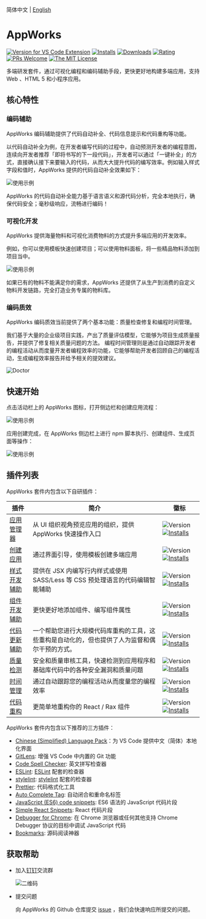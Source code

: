 简体中文 | [English](https://github.com/appworks-lab/pack/blob/master/extensions/iceworks/README.md)

# AppWorks

[![Version for VS Code Extension](https://vsmarketplacebadge.apphb.com/version-short/iceworks-team.iceworks.svg?logo=visual-studio-code)](https://marketplace.visualstudio.com/items?itemName=iceworks-team.iceworks)
[![Installs](https://vsmarketplacebadge.apphb.com/installs-short/iceworks-team.iceworks.svg)](https://marketplace.visualstudio.com/items?itemName=iceworks-team.iceworks)
[![Downloads](https://vsmarketplacebadge.apphb.com/downloads-short/iceworks-team.iceworks.svg)](https://marketplace.visualstudio.com/items?itemName=iceworks-team.iceworks)
[![Rating](https://vsmarketplacebadge.apphb.com/rating-star/iceworks-team.iceworks.svg)](https://marketplace.visualstudio.com/items?itemName=iceworks-team.iceworks&ssr=false#review-details)
[![PRs Welcome](https://img.shields.io/badge/PRs-welcome-brightgreen.svg)](https://github.com/appworks-lab/pack/pulls)
[![The MIT License](https://img.shields.io/badge/license-MIT-blue.svg)](http://opensource.org/licenses/MIT)

多端研发套件，通过可视化编程和编码辅助手段，更快更好地构建多端应用，支持 Web 、HTML 5 和小程序应用。

## 核心特性

### 编码辅助

AppWorks 编码辅助提供了代码自动补全、代码信息提示和代码重构等功能。

以代码自动补全为例，在开发者编写代码的过程中，自动预测开发者的编程意图，连续向开发者推荐「即将书写的下一段代码」，开发者可以通过「一键补全」的方式，直接确认接下来要输入的代码，从而大大提升代码的编写效率。例如输入样式字段和值时，AppWorks 提供的代码自动补全效果如下：

![使用示例](https://user-images.githubusercontent.com/56879942/87412958-3895e700-c5fc-11ea-88e2-3e3e78a07f9e.gif)

AppWorks 的代码自动补全能力基于语言语义和源代码分析，完全本地执行，确保代码安全；毫秒级响应，流畅进行编码！

### 可视化开发

AppWorks 提供海量物料和可视化消费物料的方式提升多端应用的开发效率。

例如，你可以使用模板快速创建项目；可以使用物料面板，将一些精品物料添加到项目当中。

![使用示例](https://user-images.githubusercontent.com/56879942/88197928-b8aff280-cc75-11ea-816d-1c609bc90878.gif)

如果已有的物料不能满足你的需求，AppWorks 还提供了从生产到消费的自定义物料开发链路，完全打造业务专属的物料库。

### 编码质效

AppWorks 编码质效当前提供了两个基本功能：质量检查修复和编程时间管理。

我们基于大量的企业级项目实践，产出了质量评估模型，它能够为项目生成质量报告，并提供了修复相关质量问题的方法。
编程时间管理则是通过自动跟踪开发者的编程活动从而度量开发者编程效率的功能，它能够帮助开发者回顾自己的编程活动，生成编程效率报告并给予相关的提效建议。

![Doctor](https://img.alicdn.com/imgextra/i4/O1CN01FNcqIN1orpTya1lj8_!!6000000005279-2-tps-746-387.png)

## 快速开始

点击活动栏上的 AppWorks 图标，打开侧边栏和创建应用流程：

![使用示例](https://img.alicdn.com/imgextra/i1/O1CN010M4ptc1m2Poa9hcxi_!!6000000004896-2-tps-2880-1754.png)

应用创建完成，在 AppWorks 侧边栏上进行 npm 脚本执行、创建组件、生成页面等操作：

![使用示例](https://img.alicdn.com/imgextra/i3/O1CN01Jy7KnX1KzDQ8Ifxkk_!!6000000001234-2-tps-2880-1754.png)

## 插件列表

AppWorks 套件内包含以下自研插件：

插件 | 简介 | 徽标
--------- | ------- | ---------
[应用管理器](https://marketplace.visualstudio.com/items?itemName=iceworks-team.iceworks-app) | 从 UI 组织视角预览应用的组织，提供 AppWorks 快速操作入口 | ![Version](https://vsmarketplacebadge.apphb.com/version-short/iceworks-team.iceworks-app.svg) [![Installs](https://vsmarketplacebadge.apphb.com/installs-short/iceworks-team.iceworks-app.svg)](https://marketplace.visualstudio.com/items?itemName=iceworks-team.iceworks-app)
[创建应用](https://marketplace.visualstudio.com/items?itemName=iceworks-team.iceworks-project-creator) | 通过界面引导，使用模板创建多端应用 | ![Version](https://vsmarketplacebadge.apphb.com/version-short/iceworks-team.iceworks-project-creator.svg) [![Installs](https://vsmarketplacebadge.apphb.com/installs-short/iceworks-team.iceworks-project-creator.svg)](https://marketplace.visualstudio.com/items?itemName=iceworks-team.iceworks-project-creator)
[样式开发辅助](https://marketplace.visualstudio.com/items?itemName=iceworks-team.iceworks-style-helper) | 提供在 JSX 内编写行内样式或使用 SASS/Less 等 CSS 预处理语言的代码编辑智能辅助 | ![Version](https://vsmarketplacebadge.apphb.com/version-short/iceworks-team.iceworks-style-helper.svg) [![Installs](https://vsmarketplacebadge.apphb.com/installs-short/iceworks-team.iceworks-style-helper.svg)](https://marketplace.visualstudio.com/items?itemName=iceworks-team.iceworks-style-helper)
[组件开发辅助](https://marketplace.visualstudio.com/items?itemName=iceworks-team.iceworks-material-helper) | 更快更好地添加组件、编写组件属性 | ![Version](https://vsmarketplacebadge.apphb.com/version-short/iceworks-team.iceworks-material-helper.svg) [![Installs](https://vsmarketplacebadge.apphb.com/installs-short/iceworks-team.iceworks-material-helper.svg)](https://marketplace.visualstudio.com/items?itemName=iceworks-team.iceworks-material-helper)
[代码更新辅助](https://marketplace.visualstudio.com/items?itemName=iceworks-team.iceworks-codemod) | 一个帮助您进行大规模代码库重构的工具，这些重构是自动化的，但也提供了人为监督和偶尔干预的方式。 | ![Version](https://vsmarketplacebadge.apphb.com/version-short/iceworks-team.iceworks-codemod.svg) [![Installs](https://vsmarketplacebadge.apphb.com/installs-short/iceworks-team.iceworks-codemod.svg)](https://marketplace.visualstudio.com/items?itemName=iceworks-team.iceworks-codemod)
[质量检测](https://marketplace.visualstudio.com/items?itemName=iceworks-team.iceworks-doctor) | 安全和质量审核工具，快速检测到应用程序和基础库代码中的各种安全漏洞和质量问题 | ![Version](https://vsmarketplacebadge.apphb.com/version-short/iceworks-team.doctor.svg) [![Installs](https://vsmarketplacebadge.apphb.com/installs-short/iceworks-team.doctor.svg)](https://marketplace.visualstudio.com/items?itemName=iceworks-team.doctor)
[时间管理](https://marketplace.visualstudio.com/items?itemName=iceworks-team.iceworks-time-master) | 通过自动跟踪您的编程活动从而度量您的编程效率 | ![Version](https://vsmarketplacebadge.apphb.com/version-short/iceworks-team.iceworks-time-master.svg) [![Installs](https://vsmarketplacebadge.apphb.com/installs-short/iceworks-team.iceworks-time-master.svg)](https://marketplace.visualstudio.com/items?itemName=iceworks-team.iceworks-time-master)
[代码重构](https://marketplace.visualstudio.com/items?itemName=iceworks-team.iceworks-refactor) | 更简单地重构你的 React / Rax 组件 | ![Version](https://vsmarketplacebadge.apphb.com/version-short/iceworks-team.iceworks-refactor.svg) [![Installs](https://vsmarketplacebadge.apphb.com/installs-short/iceworks-team.iceworks-refactor.svg)](https://marketplace.visualstudio.com/items?itemName=iceworks-team.iceworks-refactor)

AppWorks 套件内包含以下推荐的三方插件：

- [Chinese (Simplified) Language Pack](https://marketplace.visualstudio.com/items?itemName=MS-CEINTL.vscode-language-pack-zh-hans)：为 VS Code 提供中文（简体）本地化界面
- [GitLens](https://marketplace.visualstudio.com/items?itemName=eamodio.gitlens): 增强 VS Code 中内置的 Git 功能
- [Code Spell Checker](https://marketplace.visualstudio.com/items?itemName=streetsidesoftware.code-spell-checker): 英文拼写检查器
- [ESLint](https://marketplace.visualstudio.com/items?itemName=dbaeumer.vscode-eslint): [ESLint](https://eslint.org/) 配套的检查器
- [stylelint](https://marketplace.visualstudio.com/items?itemName=stylelint.vscode-stylelint): [stylelint](https://stylelint.io/) 配套的检查器
- [Prettier](https://marketplace.visualstudio.com/items?itemName=esbenp.prettier-vscode): 代码格式化工具
- [Auto Complete Tag](https://marketplace.visualstudio.com/items?itemName=formulahendry.auto-complete-tag): 自动闭合和重命名标签
- [JavaScript (ES6) code snippets](https://marketplace.visualstudio.com/items?itemName=xabikos.JavaScriptSnippets): ES6 语法的 JavaScript 代码片段
- [Simple React Snippets](https://marketplace.visualstudio.com/items?itemName=burkeholland.simple-react-snippets): React 代码片段
- [Debugger for Chrome](https://marketplace.visualstudio.com/items?itemName=msjsdiag.debugger-for-chrome): 在 Chrome 浏览器或任何其他支持 Chrome Debugger 协议的目标中调试 JavaScript 代码
- [Bookmarks](https://marketplace.visualstudio.com/items?itemName=alefragnani.Bookmarks): 源码阅读神器

## 获取帮助

- 加入[钉钉](https://www.dingtalk.com/)交流群

  ![二维码](https://img.alicdn.com/tfs/TB1oDJzTeL2gK0jSZFmXXc7iXXa-379-378.png_220x10000.jpg)
- 提交问题

  向 AppWorks 的 Github 仓库提交 [issue](https://github.com/appworks-lab/pack/issues/new) ，我们会快速响应所提交的问题。